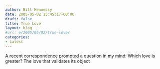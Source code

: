 ```yaml
---
author: Bill Hennessy
date: 2005-05-02 15:45:17+00:00
draft: false
title: True Love
layout: blog
#url: e/2005/05/02/true-love/
categories:
- Latest
---
```


A recent correspondence prompted a question in my mind: Which love is greater? The love that validates its object
